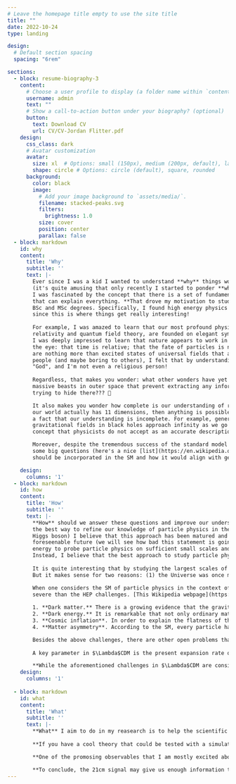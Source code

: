 ```yaml
---
# Leave the homepage title empty to use the site title
title: ""
date: 2022-10-24
type: landing

design:
  # Default section spacing
  spacing: "6rem"

sections:
  - block: resume-biography-3
    content:
      # Choose a user profile to display (a folder name within `content/authors/`)
      username: admin
      text: ""
      # Show a call-to-action button under your biography? (optional)
      button:
        text: Download CV
        url: CV/CV-Jordan Flitter.pdf
    design:
      css_class: dark
      # Avatar customization
      avatar:
        size: xl  # Options: small (150px), medium (200px, default), large (320px), xl (400px), xxl (500px)
        shape: circle # Options: circle (default), square, rounded
      background:
        color: black
        image:
          # Add your image background to `assets/media/`.
          filename: stacked-peaks.svg
          filters:
            brightness: 1.0
          size: cover
          position: center
          parallax: false
  - block: markdown
    id: why
    content:
      title: 'Why'
      subtitle: ''
      text: |-
        Ever since I was a kid I wanted to understand **why** things work the way they work
        (it's quite amusing that only recently I started to ponder **why** I have this obsession).
        I was fascinated by the concept that there is a set of fundamental laws and building blocks
        that can explain everything. **That drove my motivation to study particle physics** during my
        BSc and MSc degrees. Specifically, I found high energy physics (HEP) to be most appealing,
        since this is where things get really interesting!
        
        For example, I was amazed to learn that our most profound physical theories, general
        relativity and quantum field theory, are founded on elegant symmetry arguments. Even more so,
        I was deeply impressed to learn that nature appears to work in more mysterious ways than meets
        the eye: that time is relative; that the fate of particles is not deterministic; that particles
        are nothing more than excited states of universal fields that all of us share. While these ideas seem trivial to some
        people (and maybe boring to others), I felt that by understanding them better I get closer to 
        "God", and I'm not even a religious person!
        
        Regardless, that makes you wonder: what other wonders have yet to be discovered? There are for example
        massive beasts in outer space that prevent extracting any information from their interior. What are they
        trying to hide there??? 🧐

        It also makes you wonder how complete is our understanding of reality. I mean, if string theory says that
        our world actually has 11 dimensions, then anything is possible, right? It is interesting that we know for
        a fact that our understanding is incomplete. For example, general relativity predicts that the density and
        gravitational fields in black holes approach infinity as we go towards their center, which is a mathematical 
        concept that physicists do not accept as an accurate description of nature.

        Moreover, despite the tremendous success of the standard model (SM) of particle physics, it still cannot answer
        some big questions (here's a nice [list](https://en.wikipedia.org/wiki/List_of_unsolved_problems_in_physics#High-energy/particle_physics) from Wikipedia that summarizes them). Perhaps the biggest one is how the force of gravity 
        should be incorporated in the SM and how it would align with general relativity. This is considered by many as the holy grale of theoretical physics.

    design:
      columns: '1'
  - block: markdown
    id: how
    content:
      title: 'How'
      subtitle: ''
      text: |-
        **How** should we answer these questions and improve our understanding of reality? While accelarators/colliders have been 
        the best way to refine our knowledge of particle physics in the 20th century (up to 2012 with the discovery of the 
        Higgs boson) I believe that this approach has been matured and we should not expect to get new exciting discoveries in the 
        foreseenable future (we will see how bad this statement is going to age...). I simply do not believe that we will gain enough
        energy to probe particle physics on sufficient small scales and discover new physics (again, this statement might age badly).
        Instead, I believe that the best approach to study particle physics is to study the Universe as a whole --- **cosmology**.
        
        It is quite interesting that by studying the largest scales of the Universe we could learn more about its smallest scales.
        But it makes sense for two reasons: (1) the Universe was once much smaller and much more energetic, when particle physics had a more crucial role in shaping its state, and (2) any variation in the nature of particle physics on the smallest scale has the potential to leave an imprint on the largest scales, simply because there are more particles on the largest scales! I actually love it that in my work I get to ponder about both the largest and smallest scales of the Universe, while living my life within the human scale (which is a good medium scale: the size of the observable Universe is about $10^{27}$ meters while Planck scale is about $10^{-35}$ meters).

        When one considers the SM of particle physics in the context of cosmology, one finds many challenges to the model, even more 
        severe than the HEP challenges. [This Wikipedia webpage](https://en.wikipedia.org/wiki/List_of_unsolved_problems_in_physics#Cosmology_and_general_relativity) summarizes the challenges in the standard model of cosmology (known as $\Lambda$CDM) but I outline those that have to do with open particle physics problems:
        
        1. **Dark matter.** There is a growing evidence that the gravitational fields in the Universe on its largest scales are dominated by an type of matter that cannot be seen nor be touched as it is speculated to not interact directly with electromagnetic radiation. **Many observations suggest that this invisible matter, named **dark matter** for obvious reasons, is five times more abundant than ordinary matter**, the latter is basically all the stuff that we interact with in our daily lives. This is mindblowing; just imagine that all the particles that assemble the world we see and touch, are completely outnumbered by this mysterious dark matter. And yet, all the particles from the SM have been ruled out as being possible candidates to dark matter. The only thing that we know (or we think we know) about dark matter is that it behaves like matter (in the sense that it interacts graviationaly with itself and with ordinary matter) and that it is dark. That's it!
        2. **Dark energy.** It is remarkable that not only ordinary matter is much less abundant compared to dark matter, but both kinds of matter do not form the main contribution to the energy of our Universe. According to $\Lambda$CDM, roughly 5% of the energy budget of the present Universe is in the form of ordinary matter and 25% in the form of dark matter. **The remaining 70% come from dark energy which causes the expansion of the Universe to be accelarated**. If at least we know that dark matter is a form of matter, we have no idea what is the physical mechanism behind dark energy. In $\Lambda$CDM, dark energy is associated with the energy density of the vacuum. Yet, we know that dark energy cannot fully be described by the energy of the vacuum; comparison between the inferred value from consistent observations of dark energy with the value predicted by quantum field theory suggests that there is a discrepancy between the two values of order $10^{120}$! Understanding better the nature of dark energy is therefore one of the most urgent challenges in modern theortical physics.
        3. **Cosmic inflation**. In order to explain the flatness of the Universe and its homogenity on its largest scales (as well as the inexistence of magnetic monopoles) it is believed within the $\Lambda$CDM pardigm that the Universe went a phase of inflation prior to the hot Big Bang (the moment in which the SM particles were "created"). **During the inflationary epoch, the Universe expanded in an exponential rate, thereby increasing its size and lowering its temperature by orders of magnitude within a fraction of a second**. While the theory of cosmic inflation succesfully solves the flatness and horizon problems, we do not have a smoking gun proof that cosmic inflation truly happened. Moreover, the exact physical mechanism that generated inflation is still not fully understood, including the "inflaton" fields that drove the inflationary expansion. In the simplest model of inflation, there is only one inflaton field that resulted in adiabatic Gaussian initial conditions for the hot Big Bang. These kinds of initial conditions agree well with observations, but different models of inflation (that predict different initial conditions) have not been ruled out yet. As in the case of dark matter and dark energy, the SM does not provide an explanation to the physics of inflation (even more so, it is inflation and the subsequent epoch of reheating that is believed to determine the SM physics).
        4. **Matter asymmetry**. According to the SM, every particle has its own dual antiparticle which is a flipped version of the particle, with reversed charge and parity (or equivalently, the antiparticle can be thought of as a particle going backwards in time, due to CPT symmetry). Some particles, like the photon, are their own antiparticle. Others, like the electron and the proton, are not their counterpart antiparticles (since they are electrically charged), called positorn and anti-proton, respectively. Theoretically, just like protons and electrons are allowed by the SM to form atoms, or matter, anti-proton and positrons are allowed to form antimatter. According to the SM, there is no reason to believe that our Universe will favor more matter particles over antimatter particles, since the two kinds of particles are completely symmetrical in the equations. Yet, observations suggest just that the Universe has much more matter than antimatter; **for every one antimatter particle there are about one billion matter particles!** This matter asymmetry implies that either matter and antimatter were created unequally during the Big Bang, or alternatively that they were created in nearly equal amounts and some process led to this asymmetry later on. While the SM does contain the fundamental ingredients to generate some matter asymmetry, the resulting asymmetry is far too small to be consistent with observations.

        Besides the above challenges, there are other open problems that $\Lambda$CDM is facing, that will may or may not invlove modifications in the SM of particle physics. Below I outline the main one.
        
        A key parameter in $\Lambda$CDM is the present expansion rate of the Universe, known as the Hubble constant. This quantity can be directly measured locally, by measuring the recession velocity of distant galaxies as a function of their distance from us --- the slope of this curve is the Hubble constant. Alternatively, measurements of the anisotropies in the cosmic microwave background (CMB), a radiation that originated not long after the Big-Bang, can give us some clue on the Hubble constant. The best fit to the CMB anisotropies power spectra, under the assumption of $\Lambda$CDM, yields a Hubble constant that is different from the direct measurement by a statistically significant amount. Not only that this discrepancy has been repeating itself in different measurements that have been carried over the last decades, but it has also been growing! **This discrepancy between "late-Universe" and "early-Universe" measurements of the Hubble constant is known as the Hubble tension** (some people may even call it the Hubble crisis). One possible explanation for the Hubble tension is that perhaps our observations (from either late-Universe or early-Universe measurements, or both) suffer from an unknown systematic error that affects the inferred Hubble constant. However, for this explanation to hold, it requires the systematic error to be present in many different instruments that have been used for observations. Another explanation suggests that both measurements of the Hubble constant from late-Universe and early-Universe observations are correct, and the discrepancy between the inferred values is a sign that $\Lambda$CDM has to be modified in order to explain the two different Hubble constants. Some models that go beyond $\Lambda$CDM have been proposed over the years in an attempt to solve the Hubble tension, however none of them has been compelling enough to become the new consensus.

        **While the aforementioned challenges in $\Lambda$CDM are considered as problems in the model, they should be viewed as opportunities** since they provide a window to new physics that otherwise would be inaccessible by any laboratory-based experiment.
    design:
      columns: '1'
  
  - block: markdown
    id: what
    content:
      title: 'What'
      subtitle: ''
      text: |-
        **What** I aim to do in my reasearch is to help the scientific community understand better how to answer the above big questions. I do not necessarily aspire to invent a new theory that would explain the origins of dark matter, dark energy, cosmic inflation or the Hubble tension. Instead, my goals are much more modest. I am more interested in studying how different theories beyond the standard model modify cosmological observables, and how much information we can extract from these theories once they are confronted with data from observations. I try to be as agnostic as possible for each theory I study: I am not looking for confirming/ruling out any particular theory - I am simply looking for the information encoded in theories!
        
        **If you have a cool theory that could be tested with a simulation of any observable - let me know!** I specifically enjoy modifying the differential equations in simulators or their initial conditions, in my opinion that is the best way to study and understand better the physics behind the observable.

        **One of the promosing observables that I am mostly excited about is the 21cm signal**. This signal is sourced from hyperfine transitions in hydrogen atoms that release photons of 21cm wavelength. Once these photons reach Earth their wavelength has been stretched due to the expansion of the Universe, which enables in theory the construction of 3D topological maps of a physical quantity known as the brightness temperature (provided that foregrounds and instrumental noise do not spoil too much the pure cosmological signal). The potential in the 21cm signal is due to our knowledge that the intergalactic medium (IGM) is full of hydrogen: more than 90% of the ordinary matter in the Universe is hydrogen. So there are A LOT of hydrogen atoms that can serve as potential sources of 21cm emission. But more importantly, the 21cm signal can give us information on a huge uncharted region of the Universe, where no other observable can come from. For example, a worldwide effort is being invested by various collaborations to measure the 21cm signal from the **cosmic dawn** --- the epoch in which the first stars and galaxies were formed. As exciting as it sounds, the 21cm signal has even the potential to shed light on the preceding epoch to cosmic dawn --- **the dark ages**. This epoch earned its name because there were no luminous sources at the time and the Universe was practically dark. Still, hydrogen atoms existed during the dark ages, thereby the 21cm signal is the only observable that can teach us something about the physics of the Universe during that epoch.

        **To conclude, the 21cm signal may give us enough information to help answer better the above profound questions.** The signal is very sensitive to the physics of the assumed dark matter, not only because the first galaxies formed inside "halos" of dark matter, but also because any non-gravitational interaction between dark matter and ordinary matter can alter the thermal and ionization history of the IGM, which directly affect the 21cm signal. In addition, any deviations in the initial conditions (due to different inflationary models) would also show its signature on the 21cm signal. And finally, since the 21cm signal is sourced from uncharted regions in our Universe, it could provide a "medium-Universe" measurement of the Hubble constant and therefore improve our understanding for the origin of the Hubble tension. All these reasons motivate me to focus my research on the 21cm signal.
---
```


